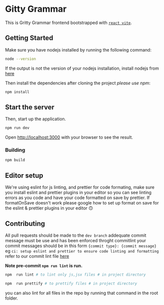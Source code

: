 # Gitty Grammar
This is Gritty Grammar frontend bootstrapped with [`react vite`](https://vitejs.dev/).

## Getting Started

Make sure you have nodejs installed by running the following command:

```bash
node --version
```
If the output is not the version of your nodejs installation, install nodejs from [here](https://nodejs.org/en/download/)

Then install the dependencies after cloning the project *please use npm*:

```bash
npm install
```

## Start the server
Then, start up the application.

```bash
npm run dev
```

Open [http://localhost:3000](http://localhost:3000) with your browser to see the result.

### **Building**

```bash
npm build
```

## Editor setup

We're using eslint for js linting, and prettier for code formating, make sure you install eslint and prettier plugins in your editor so you can
see linting errors as you code and have your code formatted on save by prettier. If formatOnSave doesn't work please google how to set up
format on save for the eslint & prettier plugins in your editor 🙃

## Contributing

All pull requests should be made to the `dev branch` addequate commit message must be use and has been enforced throght commitlint your commit messages should be in this form `{commit type}: {commit message}` eg `ci: setup eslint and prettier to ensure code linting and formatting` refer to our commit lint file [here](commitlint.config.js)

**Note pre-commit `npm run lint` is run.**

```bash
npm  run lint # to lint only js,jsx files # in project directory

npm  run prettify # to prettify files # in project directory
```

you can also lint for all files in the repo by running that command in the root folder.

